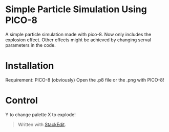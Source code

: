 ﻿# Simple Particle Simulation Using PICO-8
A simple particle simulation made with pico-8. Now only includes the explosion effect. Other effects might be achieved by changing serval parameters in the code.
# Installation
Requirement: PICO-8 (obviously)
Open the .p8 file or the .png with PICO-8!
# Control
Y to change palette
X to explode!
> Written with [StackEdit](https://stackedit.io/).
